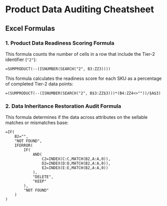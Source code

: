 # Product Data Auditing Cheatsheet

## Excel Formulas

### 1. **Product Data Readiness Scoring Formula**
This formula counts the number of cells in a row that include the Tier-2 identifier (`"2"`):
```excel
=SUMPRODUCT(--(ISNUMBER(SEARCH("2", B3:ZZ3))))
```
This formula calculates the readiness score for each SKU as a percentage of completed Tier-2 data points:
```excel
=(SUMPRODUCT(--(ISNUMBER(SEARCH("2", B$3:ZZ$3)))*(B4:ZZ4<>""))/$A$3)
```
### 2. **Data Inheritance Restoration Audit Formula**
This formula determines if the data across attributes on the sellable matches or mismatches base:
```excel
=IF(
    B2="",
    "NOT FOUND",
    IFERROR(
        IF(
            AND(
                C2=INDEX(C:C,MATCH(B2,A:A,0)),
                D2=INDEX(D:D,MATCH(B2,A:A,0)),
                E2=INDEX(E:E,MATCH(B2,A:A,0))
            ),
            "DELETE",
            "KEEP"
        ),
        "NOT FOUND"
    )
)
```
